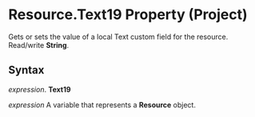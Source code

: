 
# Resource.Text19 Property (Project)

Gets or sets the value of a local Text custom field for the resource. Read/write  **String**.


## Syntax

 _expression_. **Text19**

 _expression_ A variable that represents a **Resource** object.


